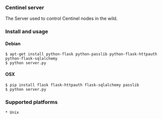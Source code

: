 ### Centinel server

The Server used to control Centinel nodes in the wild.

### Install and usage
#### Debian
    $ apt-get install python-flask python-passlib python-flask-httpauth python-flask-sqlalchemy
    $ python server.py

#### OSX
    $ pip install flask flask-httpauth flask-sqlalchemy passlib
    $ python server.py

### Supported platforms
    * Unix
